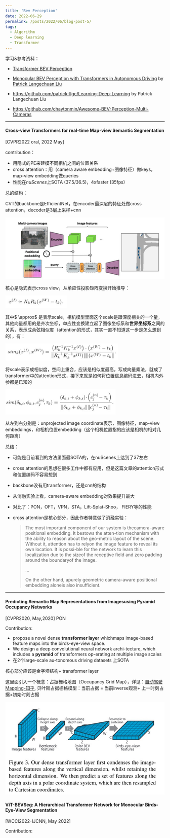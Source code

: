 ```yaml
---
title: 'Bev Perception'
date: 2022-06-29
permalink: /posts/2022/06/blog-post-5/
tags:
  - Algorithm
  - Deep learning
  - Transformer
---
```


学习&参考资料：

+ [Transformer BEV Perception](https://zhuanlan.zhihu.com/p/497434621)

+ [Monocular BEV Perception with Transformers in Autonomous Driving](https://towardsdatascience.com/monocular-bev-perception-with-transformers-in-autonomous-driving-c41e4a893944)  by [Patrick Langechuan Liu](https://medium.com/@patrickllgc?source=post_page-----c41e4a893944--------------------------------)

+ https://github.com/patrick-llgc/Learning-Deep-Learning by Patrick Langechuan Liu
+ https://github.com/chaytonmin/Awesome-BEV-Perception-Multi-Cameras

------



#### Cross-view Transformers for real-time Map-view Semantic Segmentation

[CVPR2022 oral, 2022 May]

contribution：

+ 用隐式的PE来建模不同相机之间的位置关系
+ cross attention：用（camera aware embedding+图像特征）做keys，map-view embedding做queries
+ 性能在*nuScenes*上SOTA (37.5/36.5)，4xfaster (35fps)

总的结构：

CVT的backbone是EfficientNet，在encoder最深层的特征处做cross attention，decoder是3层上采样+cnn

<img src="cross-view-bev.jpg" alt="cross-view-bev" style="zoom:67%;" />

核心是隐式表示cross view，从单应性投影矩阵变换开始推导：

<img src="homography.jpg" alt="homography" style="zoom:80%;" />

其中$ \approx$ 是表示scale，相机模型里面这个scale是跟深度相关的一个量，其他向量都用的是齐次坐标，单应性变换建立起了图像坐标系和**世界坐标系**之间的关系，表示成余弦相似度（attention的形式，其实一直不知道这一步是怎么想到的），有：

<img src="cvb-sim.jpg" alt="cvb-sim" style="zoom:80%;" />

将scale表示成相似度，空间上重合，应该是相似度最高，写成向量乘法，就成了transformer中的attention形式，接下来就是如何将位置信息编码进去，相机内外参都是已知的

<img src="cvt-attn.jpg" alt="cvt-attn" style="zoom:80%;" />

从左到右分别是：unprojected image coordinate表示，图像特征，map-view embeddings，和相机位置embedding（这个相机位置指的应该是相机的相对几何距离）

总结：

+ 可能是目前看到的方法里面最SOTA的，在nuScenes上达到了37左右

+ cross attention的思想在很多工作中都有应用，但是这篇文章的attention形式和位置编码不容易想到

+ backbone没有用transformer，还是cnn的结构

+ 从消融实验上看，camera-aware embedding对效果提升最大

+ 对比了：PON，OFT，VPN，STA，Lift-Splat-Shoo， FIERY等的性能

+ cross attention是核心部分，因此作者特意做了消融实验：

  > The  most  important  component  of  our  system  is  thecamera-aware positional embedding.  It bestows the atten-tion  mechanism  with  the  ability  to  reason  about  the  geo-metric layout of the scene.  Without it, attention has to relyon the image feature to reveal its own location.  It is possi-ble for the network to learn this localization due to the sizeof the receptive field and zero padding around the boundaryof the image. 
  >
  > ...
  >
  > On the other hand, apurely geometric camera-aware positional embedding aloneis also insufficient. 

------



#### Predicting Semantic Map Representations from Imagesusing Pyramid Occupancy Networks

[CVPR2020, May,2020] PON

Contribution:

+ propose  a  novel  dense  **transformer  layer**  whichmaps  image-based  feature  maps  into  the  birds-eye-view space.
+ We design a deep convolutional neural network archi-tecture, which includes a **pyramid** of transformers op-erating  at  multiple  image  scales
+ 在2个large-scale  au-tonomous driving datasets 上SOTA

核心部分应该是金字塔结构+ transformer layer

这里面引入一个概念：占据栅格地图（Occupancy Grid Map），详见：[自动驾驶Mapping-知乎](https://zhuanlan.zhihu.com/p/107048898), 贝叶斯占据栅格模型：当前占据 = 当前inverse观测+ 上一时刻占据+初始时刻占据

<img src="PON.jpg" alt="PON" style="zoom:80%;" />



#### ViT-BEVSeg: A Hierarchical Transformer Network for Monocular Birds-Eye-View Segmentation

[WCCI2022-IJCNN, May 2022]

Contribution:

